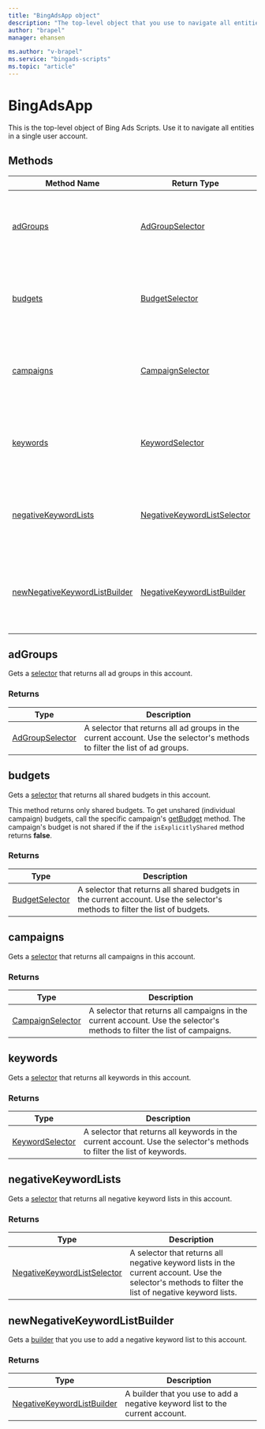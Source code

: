```yaml
---
title: "BingAdsApp object"
description: "The top-level object that you use to navigate all entities in a single user account."
author: "brapel"
manager: ehansen

ms.author: "v-brapel"
ms.service: "bingads-scripts"
ms.topic: "article"
---
```


# BingAdsApp

This is the top-level object of Bing Ads Scripts. Use it to navigate all entities in a single user account.

## Methods

|Method Name|Return Type|Description|
|-|-|-
[adGroups](#adgroups)|[AdGroupSelector](./AdGroupSelector.md)|Gets a [selector](../concepts/selectors.md) that returns all ad groups in this account.
[budgets](#budgets)|[BudgetSelector](./BudgetSelector.md)|Gets a [selector](../concepts/selectors.md) that returns all shared budgets in this account.
[campaigns](#campaigns)|[CampaignSelector](./CampaignSelector.md)|Gets a selector that returns all campaigns in this account.
[keywords](#keywords)|[KeywordSelector](./KeywordSelector.md)|Gets a selector that returns all keywords in this account.
[negativeKeywordLists](#negativekeywordlists)|[NegativeKeywordListSelector](./NegativeKeywordListSelector.md)|Gets a selector that returns  all negative keyword lists in this account.
[newNegativeKeywordListBuilder](#newnegativekeywordlistbuilder)|[NegativeKeywordListBuilder](./NegativeKeywordListBuilder.md)|Gets a builder that you use to add a negative keyword list to this account.


## <a name="adgroups"></a>adGroups

Gets a [selector](../concepts/selectors.md) that returns all ad groups in this account. 

### Returns

|Type|Description|
|-|-
[AdGroupSelector](./AdGroupSelector.md)|A selector that returns all ad groups in the current account. Use the selector's methods to filter the list of ad groups.


## <a name="budgets"></a>budgets

Gets a [selector](../concepts/selectors.md) that returns all shared budgets in this account. 

This method returns only shared budgets. To get unshared (individual campaign) budgets, call the specific campaign's [getBudget](Campaign.md#getbudget) method. The campaign's budget is not shared if the if the `isExplicitlyShared` method returns **false**.

### Returns

|Type|Description|
|-|-
[BudgetSelector](./BudgetSelector.md)|A selector that returns all shared budgets in the current account. Use the selector's methods to filter the list of budgets.


## <a name="campaigns"></a>campaigns

Gets a [selector](../concepts/selectors.md) that returns all campaigns in this account. 

### Returns

|Type|Description|
|-|-
[CampaignSelector](./CampaignSelector.md)|A selector that returns all campaigns in the current account. Use the selector's methods to filter the list of campaigns.

<!--
## <a name="getexecutioninfo"></a>getExecutionInfo
Returns information about the environment in which the script is currently executing.

### Returns:
|Type|Description|
|-|-
[ExecutionInfo](./ExecutionInfo)|Information about the environment in which the script is currently executing.
-->

## <a name="keywords"></a>keywords

Gets a [selector](../concepts/selectors.md) that returns all keywords in this account.

### Returns

|Type|Description|
|-|-
[KeywordSelector](./KeywordSelector.md)|A selector that returns all keywords in the current account. Use the selector's methods to filter the list of keywords.

## <a name="negativekeywordlists"></a>negativeKeywordLists

Gets a [selector](../concepts/selectors.md) that returns all negative keyword lists in this account. 

### Returns

|Type|Description|
|-|-
[NegativeKeywordListSelector](./NegativeKeywordListSelector.md)|A selector that returns all negative keyword lists in the current account. Use the selector's methods to filter the list of negative keyword lists.

## <a name="newnegativekeywordlistbuilder"></a>newNegativeKeywordListBuilder

Gets a [builder](../concepts/builders.md) that you use to add a negative keyword list to this account. 

### Returns

|Type|Description|
|-|-
[NegativeKeywordListBuilder](./NegativeKeywordListBuilder.md)|A builder that you use to add a negative keyword list to the current account.

